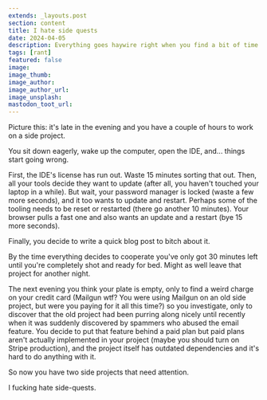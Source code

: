 ```yaml
---
extends: _layouts.post
section: content
title: I hate side quests
date: 2024-04-05
description: Everything goes haywire right when you find a bit of time to work on a side project
tags: [rant]
featured: false
image:
image_thumb:
image_author:
image_author_url:
image_unsplash:
mastodon_toot_url:
---
```


Picture this: it's late in the evening and you have a couple of hours to work on a side project.

You sit down eagerly, wake up the computer, open the IDE, and... things start going wrong.

First, the IDE's license has run out. Waste 15 minutes sorting that out. Then, all your tools decide they want to update (after all, you haven't touched your laptop in a while). But wait, your password manager is locked (waste a few more seconds), and it too wants to update and restart. Perhaps some of the tooling needs to be reset or restarted (there go another 10 minutes). Your browser pulls a fast one and also wants an update and a restart (bye 15 more seconds).

Finally, you decide to write a quick blog post to bitch about it.

By the time everything decides to cooperate you've only got 30 minutes left until you're completely shot and ready for bed. Might as well leave that project for another night.

The next evening you think your plate is empty, only to find a weird charge on your credit card (Mailgun wtf? You were using Mailgun on an old side project, but were you paying for it all this time?) so you investigate, only to discover that the old project had been purring along nicely until recently when it was suddenly discovered by spammers who abused the email feature. You decide to put that feature behind a paid plan but paid plans aren't actually implemented in your project (maybe you should turn on Stripe production), and the project itself has outdated dependencies and it's hard to do anything with it.

So now you have two side projects that need attention.

I fucking hate side-quests.
